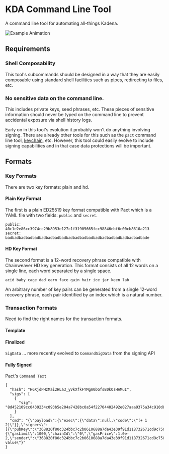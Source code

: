 # KDA Command Line Tool

A command line tool for automating all-things Kadena.

![Example Animation](https://imgur.com/a/gS7LQO1)

## Requirements

### Shell Composability

This tool's subcommands should be designed in a way that they are easily
composable using standard shell facilities such as pipes, redirecting to
files, etc.

### No sensitive data on the command line.

This includes private keys, seed phrases, etc.  These pieces of sensitive
information should never be typed on the command line to prevent accidental
exposure via shell history logs.

Early on in this tool's evolution it probably won't do anything involving
signing.  There are already other tools for this such as the `pact` command
line tool, [keychain](https://github.com/kadena-community/keychain), etc.
However, this tool could easily evolve to include signing capabilities and in
that case data protections will be important.

## Formats

### Key Formats

There are two key formats: plain and hd. 

#### Plain Key Format

The first is a plain ED25519 key format compatible with Pact which is a YAML
file with two fields: `public` and `secret`.

```
public: 40c1e2e86cc3974cc29b8953e127c1f31905665fcc98846ebf6c00cb8610a213
secret: badbadbadbadbadbadbadbadbadbadbadbadbadbadbadbadbadbadbadbadbade
```

#### HD Key Format

The second format is a 12-word recovery phrase compatible with Chainweaver HD
key generation. This format consists of all 12 words on a single line, each word
separated by a single space.

```
acid baby cage dad earn face gain hair ice jar keen lab
```

An arbitrary number of key pairs can be generated from a single 12-word recovery
phrase, each pair identified by an index which is a natural number.

### Transaction Formats

Need to find the right names for the transaction formats.

#### Template


#### Finalized

`SigData` ... more recently evolved to `CommandSigData` from the signing API

#### Fully Signed

Pact's `Command Text`

```
{
  "hash": "H6XjdPHzMai2HLa3_yVkXfkFYMgA0bGfsB0kOsHAMuI",
  "sigs": [
    {
      "sig": "8d452109cc0439234c093b5e204a7428bc0a54f22704402492e027aaa9375a34c910d8a468a12746d0d29e9353f4a3fbebe920d63bcc7963853995db015d060f"
    }
  ],
  "cmd": "{\"payload\":{\"exec\":{\"data\":null,\"code\":\"(+ 1 2)\"}},\"signers\":[{\"pubKey\":\"368820f80c324bbc7c2b0610688a7da43e39f91d118732671cd9c7500ff43cca\"}],\"meta\":{\"gasLimit\":1000,\"chainId\":\"0\",\"gasPrice\":1.0e-2,\"sender\":\"368820f80c324bbc7c2b0610688a7da43e39f91d118732671cd9c7500ff43cca\"},\"nonce\":\"nonce-value\"}"
}
```
